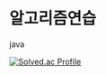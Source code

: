# 알고리즘연습
java


[![Solved.ac Profile](http://mazassumnida.wtf/api/generate_badge?boj=moonabcd)](https://solved.ac/moonabcd)
